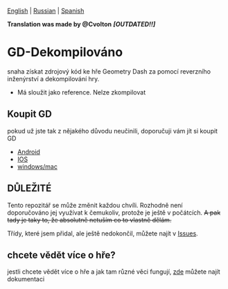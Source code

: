 [English](README.md) | [Russian](README-RU.md) | [Spanish](README-ES.md)

**Translation was made by @Cvolton** ***[OUTDATED!!]***

# GD-Dekompilováno
 snaha získat zdrojový kód ke hře Geometry Dash za pomocí reverzního inženýrství a dekompilování hry.  

- Má sloužit jako reference. Nelze zkompilovat

## Koupit GD

pokud už jste tak z nějakého důvodu neučinili, doporučuji vám jít si koupit GD

- [Android](https://play.google.com/store/apps/details?id=com.robtopx.geometryjump&hl=en_GB&gl=US)
- [IOS](https://apps.apple.com/us/app/geometry-dash/id625334537)
- [windows/mac](https://store.steampowered.com/app/322170/Geometry_Dash/)

## DŮLEŽITÉ

Tento repozitář se může změnit každou chvíli. Rozhodně není doporučováno jej využívat k čemukoliv, protože je ještě v počátcích. ~~A pak tady je taky to, že absolutně netuším co to vlastně dělám.~~  

Třídy, které jsem přidal, ale ještě nedokončil, můžete najít v [Issues](https://github.com/Wyliemaster/GD-Decompiled/issues).

## chcete vědět více o hře?

jestli chcete vědět více o hře a jak tam různé věci fungují, [zde](https://github.com/Wyliemaster/gddocs) můžete najít dokumentaci